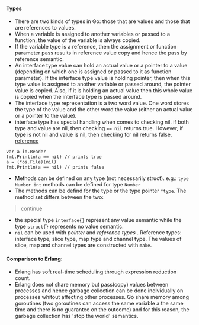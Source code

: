 #### Types
* There are two kinds of types in Go: those that are values and those that are references to values.
* When a variable is assigned to another variables or passed to a function, the value of the variable is always copied.
* If the variable type is a reference, then the assignment or function parameter pass results in reference value copy and hence the pass by reference semantic.
* An interface type value can hold an actual value or a pointer to a value (depending on which one is assigned or passed to it as function parameter).  If the interface type value is holding pointer, then when this type value is assigned to another variable or passed around, the pointer value is copied.  Also, if it is holding an actual value then this whole value is copied when the interface type is passed around.
* The interface type representation is a two word value.  One word stores the type of the value and the other word the value (either an actual value or a pointer to the value).
* interface type has special handling when comes to checking nil.  if both type and value are nil, then checking `== nil` returns true.  However, if type is not nil and value is nil, then checking for nil returns false.
  [reference](http://golang.org/doc/faq#nil_error)
```
var a io.Reader
fmt.Println(a == nil) // prints true
a = (*os.File)(nil)
fmt.Println(a == nil) // prints false
```
* Methods can be defined on any type (not necessarily struct). e.g.:  `type Number int` methods can be defined for type `Number`
* The methods can be defind for the type or the type pointer `*type`.  The method set differs between the two:   
> continue
* the special type `interface{}` represent any value semantic while the type `struct{}` represents no value semantic.
* `nil` can be used with *pointer* and *reference types* .  Reference types: interface type, slice type, map type and channel type. The values of slice, map and channel types are constructed with `make`.

#### Comparison to Erlang:
* Erlang has soft real-time scheduling through expression reduction count.
* Erlang does not share memory but pass(copy) values between processes and hence garbage collection can be done individually on processes whitout affecting other processes.  Go share memory among goroutines (two goroutines can access the same variable a the same time and there is no guarantee on the outcome) and for this reason, the garbage collection has 'stop the world' semantics.
